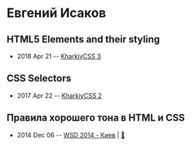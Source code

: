 # Евгений Исаков

## HTML5 Elements and their styling
- 2018 Apr 21 -- [KharkivCSS 3](https://www.youtube.com/watch?v=A92UKmIdvBw&list=PLJ5NW5T60UpiopPHjYdepLi_cvw8HPUDi&index=12)    
## CSS Selectors
- 2017 Apr 22 -- [KharkivCSS 2](https://www.youtube.com/watch?v=o6cNYFIMOZc)    
## Правила хорошего тона в HTML и CSS
- 2014 Dec 06 -- [WSD 2014 - Киев](https://www.youtube.com/watch?v=t8Td3Oq47yE)  | [:notebook:](https://wsd.events/2014/12/06/pres/good-manners/)  
